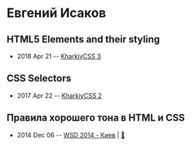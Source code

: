 # Евгений Исаков

## HTML5 Elements and their styling
- 2018 Apr 21 -- [KharkivCSS 3](https://www.youtube.com/watch?v=A92UKmIdvBw&list=PLJ5NW5T60UpiopPHjYdepLi_cvw8HPUDi&index=12)    
## CSS Selectors
- 2017 Apr 22 -- [KharkivCSS 2](https://www.youtube.com/watch?v=o6cNYFIMOZc)    
## Правила хорошего тона в HTML и CSS
- 2014 Dec 06 -- [WSD 2014 - Киев](https://www.youtube.com/watch?v=t8Td3Oq47yE)  | [:notebook:](https://wsd.events/2014/12/06/pres/good-manners/)  
